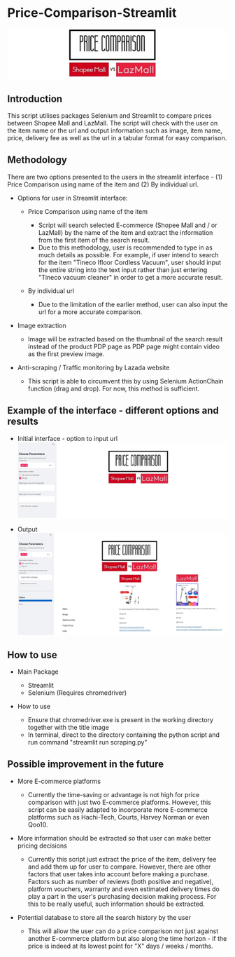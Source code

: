 # Price-Comparison-Streamlit

![alt text](https://github.com/Desmondchoo42/Price-Comparison-Streamlit/blob/main/Streamlit.jpg?raw=true)

## Introduction

This script utilises packages Selenium and Streamlit to compare prices between Shopee Mall and LazMall. The script will check with the user on the item name or the url and output information such as image, item name, price, delivery fee as well as the url in a tabular format for easy comparison. 

## Methodology

There are two options presented to the users in the streamlit interface - (1) Price Comparison using name of the item and (2) By individual url. 

* Options for user in Streamlit interface: 

   * Price Comparison using name of the item
     * Script will search selected E-commerce (Shopee Mall and / or LazMall) by the name of the item and extract the information from the first item of the search result. 
     * Due to this methodology, user is recommended to type in as much details as possible. For example, if user intend to search for the item "Tineco Ifloor Cordless Vacuum",        user should input the entire string into the text input rather than just entering "Tineco vacuum cleaner" in order to get a more accurate result. 

   * By individual url
     * Due to the limitation of the earlier method, user can also input the url for a more accurate comparison.   

* Image extraction
  * Image will be extracted based on the thumbnail of the search result instead of the product PDP page as PDP page might contain video as the first preview image.

* Anti-scraping / Traffic monitoring by Lazada website
  * This script is able to circumvent this by using Selenium ActionChain function (drag and drop). For now, this method is sufficient.    

## Example of the interface - different options and results
* Initial interface - option to input url
![alt text](https://github.com/Desmondchoo42/Price-Comparison-Streamlit/blob/main/Image/Preview%202.jpg?raw=true)


* Output
![alt text](https://github.com/Desmondchoo42/Price-Comparison-Streamlit/blob/main/Image/Preview%201.jpg?raw=true)

## How to use

* Main Package
  * Streamlit
  * Selenium (Requires chromedriver)

* How to use
  * Ensure that chromedriver.exe is present in the working directory together with the title image
  * In terminal, direct to the directory containing the python script and run command "streamlit run scraping.py"    

## Possible improvement in the future

* More E-commerce platforms
  * Currently the time-saving or advantage is not high for price comparison with just two E-commerce platforms. However, this script can be easily adapted to incorporate more E-commerce platforms such as Hachi-Tech, Courts, Harvey Norman or even Qoo10. 

* More information should be extracted so that user can make better pricing decisions
  * Currently this script just extract the price of the item, delivery fee and add them up for user to compare. However, there are other factors that user takes into account before making a purchase. Factors such as number of reviews (both positive and negative), platform vouchers, warranty and even estimated delivery times do play a part in the user's purchasing decision making process. For this to be really useful, such information should be extracted. 

* Potential database to store all the search history by the user 
  * This will allow the user can do a price comparison not just against another E-commerce platform but also along the time horizon - if the price is indeed at its lowest point for "X" days / weeks / months.     


